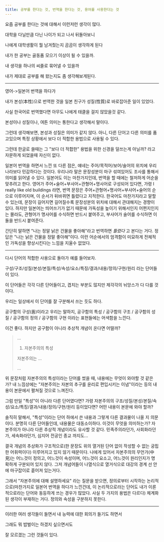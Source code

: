 ```yaml
---
title: 공부를 한다는 것, 번역을 한다는 것, 용어를 사용한다는 것
---
```


요즘 공부를 한다는 것에 대해서 이런저런 생각이 많다.

대학을 다닐만큼 다닌 나이가 되고 나서 뒤돌아보니

나에게 대학생활이 뭘 남겨줬는지 곰곰이 생각하게 된다

내가 한 공부는 골동품 모으기 이상이 될 수 있을까.

내 생각을 하나의 씨줄로 묶어낼 수 있을까

내가 제대로 공부를 해 왔는지도 좀 생각해보게된다.

---

영어->일본어 번역을 하다가

내가 본성(本性)으로 번역한 것을 일본 친구가 성질(性質)로 바로잡아준 일이 있었다.

사실 한국어로 번역했다면 아무도 나에게 태클을 걸지 않았을것 같다.

본성이나 성질이나, 여튼 의미는 통한다고 생각해서 말이다.

그런데 생각해보면, 본성과 성질은 의미가 같지 않다. 아니, 다른 단어고 다른 의미를 품고있으며 특정 상황에서 보다 더 적합한 용법으로 사용될 수 있다.

그런데 한글로 쓸때는 그 "보다 더 적합한" 용법을 위한 신경을 덜쓰는게 아닐까? 라고 자문하게 되었을때 자신이 없다.

일본어 번역을 하면서 느낀 또 다른 점은, 얘네는 주어/목적어/보어/술어의 위치에 우리나라보다 민감하다는 것이다. 우리나라 말은 문장성분이 마구 섞여있어도 조사를 통해서 의미를 읽어낼 수 있다. 일본어도 이는 마찬가지인데, 번역을 할 때에는 철저하게 어순을 맞추려고 한다. 영어가 주어+술어+부사어+관형어+명사어로 구성되어 있다면, 가령 I really like old buildings 라면, 번역 문장은 주어+관형어+명사어+부사어+술어의 순으로 이루어지며, 이 순서가 뒤바뀌면 틀렸다고 지적한다. 한국어도 마찬가지라고 말할 수 있는데, 문장이 길어지면 길어질수록 문장성분의 위치에 대해서 관대해지는 경향이 있다. 하지만 일본어는 띄어쓰기가 없기 때문에 가독성을 높이기 위해서인지 어쩐지인지는 몰라도, 관형어가 명사어를 수식하면 반드시 붙여주고, 부사어가 술어를 수식하면 이 둘을 반드시 붙여준다.

간단히 말하면 "나는 정말 낡은 건물을 좋아해"라고 번역하면 *틀렸다* 고 본다는 거다. 정답은 "나는 낡은 건물을 정말 좋아해"이다. 이런 어순에서의 엄격함이 미묘하게 전체적인 가독성을 향상시킨다는 느낌을 지울수 없었다.

---

다시 단어의 적합한 사용으로 돌아가 예를 들어보자.

구성/구조/성질/본성/본질/특성/속성/요소/특징/결과/내용/정의/구현/원리 라는 단어들이 있다.

이 단어들은 각각 다른 단어들이고, 겹치는 부분도 많지만 제각각의 뉘앙스가 다 다를 것이다.

우리는 일상에서 이 단어를 잘 구분해서 쓰는 듯도 하다.

공구함의 구성(품)이라고 우리는 말하지, 공구함의 특성 / 공구함의 구조 / 공구함의 성질 / 공구함의 정의 / 공구함의 구현 이라는 표현들에는 어색함을 느낀다.

이건 좋다. 하지만 공구함이 아니라 추상적 개념이 온다면 어떨까?

> ...
>
> 1.  자본주의의 특성
>
> 자본주의는 ...
>
> ...

위 문장처럼 자본주의의 특성이라는 단어를 썼을 때, 내용에는 무엇이 와야할 것 같은가? 내 느낌상에는 "자본주의는 자본의 추구를 윤리로 편입시키는 이념"이라는 등의 내용이 본문에서 펼쳐질 것으로 느껴진다.

그럼 만일 "특성"이 아니라 다른 단어였다면? 가령 자본주의의 구조/성질/본성/본질/속성/요소/특징/결과/내용/정의/구현/원리 등이었다면? 어떤 내용이 본문에 와야 할까?

솔직히 말해서, "특성"이라는 단어 하에서 쓴 내용과 그렇게 다른 결과물이 나올 지 의문이다. 분명히 다른 단어들인데, 내용물은 대동소이하다. 이것이 무엇을 의미하는가? 자본주의가 아니라 다른 추상적 개념이라도 유사할 것 같다. 민족주의라던가, 사회화라던가, 세속화라던가, 심지어 전공인 종교 까지도...

결국 개념의 추상화가 구조적으로(한 문장도 위의 열거된 단어 없이 작성할 수 없는 궁핍한 어휘력이다) 이루어지고 있지 않기 때문이다. 나에게 있어서 자본주의의 무언가(中見)는 어느것이 정의고, 어느것이 속성이며, 어느것이 요소고, 어느것이 원리인지가 명확하게 구분되어 있지 않다. 그저 개념어들이 나열식으로 열거식으로 대강의 경계 선 안에 마구잡이로 흩어져 있는거다.

그래서 "자본주의에 대해 설명하세요" 라는 질문을 받으면, 정의로부터 시작하는 논리적으로(마찬가지로 일본어 번역을 하다가 느낀건데, 이 논리적으로라는 단어도 내가 이론적으로라는 단어와 동등하게 쓰는 경우가 많았다. 사실 두 가지의 용법은 다르다) 체계화된 생각이 부재하는 거다. 정의와 속성을 구분하지 못한다.

---

이러한 여러 생각들이 들면서 내 능력에 대한 회의가 들기도 하면서

그래도 뭐 밥벌이는 하겠지 싶으면서도

잘 모르겠는 그런 것들이 있다.
